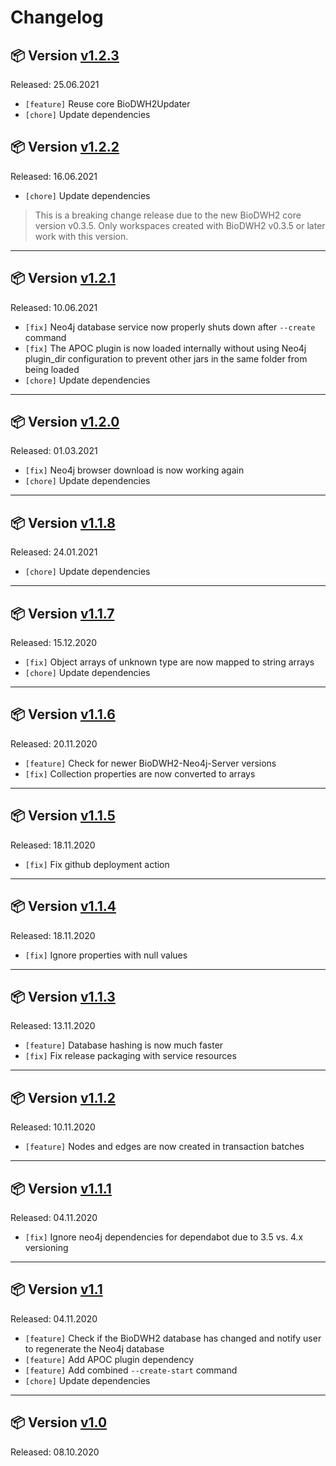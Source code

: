 # Changelog

## 📦 Version [v1.2.3](https://github.com/BioDWH2/BioDWH2-Neo4j-Server/releases/tag/v1.2.3)

Released: 25.06.2021

 * ```[feature]``` Reuse core BioDWH2Updater
 * ```[chore]``` Update dependencies

## 📦 Version [v1.2.2](https://github.com/BioDWH2/BioDWH2-Neo4j-Server/releases/tag/v1.2.2)

Released: 16.06.2021

 * ```[chore]``` Update dependencies

 > This is a breaking change release due to the new BioDWH2 core version v0.3.5. Only workspaces created with BioDWH2 v0.3.5 or later work with this version.

---

## 📦 Version [v1.2.1](https://github.com/BioDWH2/BioDWH2-Neo4j-Server/releases/tag/v1.2.1)

Released: 10.06.2021

 * ```[fix]``` Neo4j database service now properly shuts down after ```--create``` command
 * ```[fix]``` The APOC plugin is now loaded internally without using Neo4j plugin_dir configuration to prevent other jars in the same folder from being loaded
 * ```[chore]``` Update dependencies

---

## 📦 Version [v1.2.0](https://github.com/BioDWH2/BioDWH2-Neo4j-Server/releases/tag/v1.2.0)

Released: 01.03.2021

 * ```[fix]``` Neo4j browser download is now working again
 * ```[chore]``` Update dependencies

---

## 📦 Version [v1.1.8](https://github.com/BioDWH2/BioDWH2-Neo4j-Server/releases/tag/v1.1.8)

Released: 24.01.2021

 * ```[chore]``` Update dependencies

---

## 📦 Version [v1.1.7](https://github.com/BioDWH2/BioDWH2-Neo4j-Server/releases/tag/v1.1.7)

Released: 15.12.2020

 * ```[fix]``` Object arrays of unknown type are now mapped to string arrays
 * ```[chore]``` Update dependencies

---

## 📦 Version [v1.1.6](https://github.com/BioDWH2/BioDWH2-Neo4j-Server/releases/tag/v1.1.6)

Released: 20.11.2020

 * ```[feature]``` Check for newer BioDWH2-Neo4j-Server versions
 * ```[fix]``` Collection properties are now converted to arrays

---

## 📦 Version [v1.1.5](https://github.com/BioDWH2/BioDWH2-Neo4j-Server/releases/tag/v1.1.5)

Released: 18.11.2020

 * ```[fix]``` Fix github deployment action

---

## 📦 Version [v1.1.4](https://github.com/BioDWH2/BioDWH2-Neo4j-Server/releases/tag/v1.1.4)

Released: 18.11.2020

 * ```[fix]``` Ignore properties with null values

---

## 📦 Version [v1.1.3](https://github.com/BioDWH2/BioDWH2-Neo4j-Server/releases/tag/v1.1.3)

Released: 13.11.2020

 * ```[feature]``` Database hashing is now much faster
 * ```[fix]``` Fix release packaging with service resources

---

## 📦 Version [v1.1.2](https://github.com/BioDWH2/BioDWH2-Neo4j-Server/releases/tag/v1.1.2)

Released: 10.11.2020

 * ```[feature]``` Nodes and edges are now created in transaction batches

---

## 📦 Version [v1.1.1](https://github.com/BioDWH2/BioDWH2-Neo4j-Server/releases/tag/v1.1.1)

Released: 04.11.2020

 * ```[fix]``` Ignore neo4j dependencies for dependabot due to 3.5 vs. 4.x versioning

---

## 📦 Version [v1.1](https://github.com/BioDWH2/BioDWH2-Neo4j-Server/releases/tag/v1.1)

Released: 04.11.2020

 * ```[feature]``` Check if the BioDWH2 database has changed and notify user to regenerate the Neo4j database
 * ```[feature]``` Add APOC plugin dependency
 * ```[feature]``` Add combined ```--create-start``` command
 * ```[chore]``` Update dependencies

---

## 📦 Version [v1.0](https://github.com/BioDWH2/BioDWH2-Neo4j-Server/releases/tag/v1.0)

Released: 08.10.2020